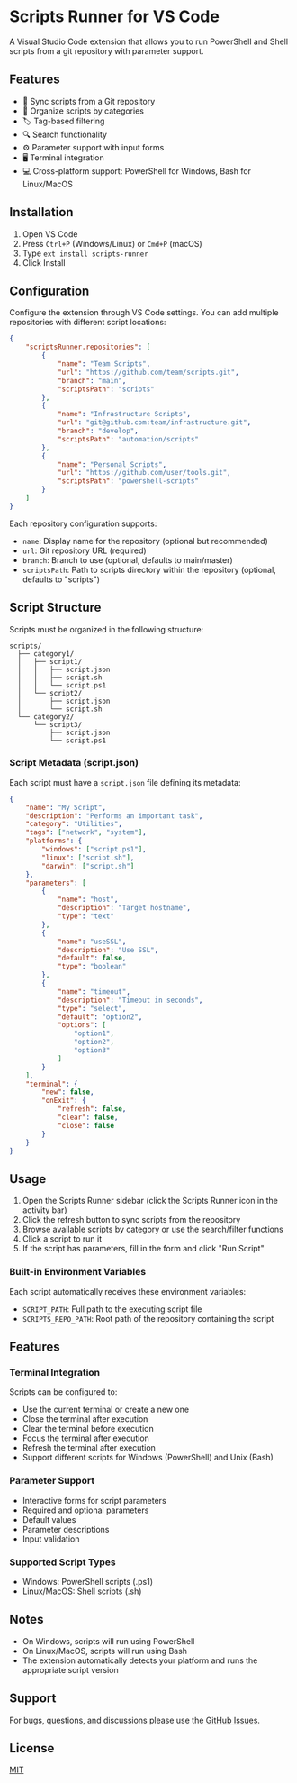 # Scripts Runner for VS Code

A Visual Studio Code extension that allows you to run PowerShell and Shell scripts from a git repository with parameter support.

## Features

- 🔄 Sync scripts from a Git repository
- 📁 Organize scripts by categories
- 🏷️ Tag-based filtering
- 🔍 Search functionality
- ⚙️ Parameter support with input forms
- 🖥️ Terminal integration
- 💻 Cross-platform support: PowerShell for Windows, Bash for Linux/MacOS

## Installation

1. Open VS Code
2. Press `Ctrl+P` (Windows/Linux) or `Cmd+P` (macOS)
3. Type `ext install scripts-runner`
4. Click Install

## Configuration

Configure the extension through VS Code settings. You can add multiple repositories with different script locations:

```json
{
    "scriptsRunner.repositories": [
        {
            "name": "Team Scripts",
            "url": "https://github.com/team/scripts.git",
            "branch": "main",
            "scriptsPath": "scripts"
        },
        {
            "name": "Infrastructure Scripts",
            "url": "git@github.com:team/infrastructure.git",
            "branch": "develop",
            "scriptsPath": "automation/scripts"
        },
        {
            "name": "Personal Scripts",
            "url": "https://github.com/user/tools.git",
            "scriptsPath": "powershell-scripts"
        }
    ]
}
```

Each repository configuration supports:
- `name`: Display name for the repository (optional but recommended)
- `url`: Git repository URL (required)
- `branch`: Branch to use (optional, defaults to main/master)
- `scriptsPath`: Path to scripts directory within the repository (optional, defaults to "scripts")

## Script Structure

Scripts must be organized in the following structure:

```
scripts/
  ├── category1/
  │   ├── script1/
  │   │   ├── script.json
  │   │   ├── script.sh
  │   │   └── script.ps1
  │   └── script2/
  │       ├── script.json
  │       └── script.sh
  └── category2/
      └── script3/
          ├── script.json
          └── script.ps1
```

### Script Metadata (script.json)

Each script must have a `script.json` file defining its metadata:

```json
{
    "name": "My Script",
    "description": "Performs an important task",
    "category": "Utilities",
    "tags": ["network", "system"],
    "platforms": {
        "windows": ["script.ps1"],
        "linux": ["script.sh"],
        "darwin": ["script.sh"]
    },
    "parameters": [
        {
            "name": "host",
            "description": "Target hostname",
            "type": "text"
        },
        {
            "name": "useSSL",
            "description": "Use SSL",
            "default": false,
            "type": "boolean"
        },
        {
            "name": "timeout",
            "description": "Timeout in seconds",
            "type": "select",
            "default": "option2",
            "options": [
                "option1",
                "option2",
                "option3"
            ]
        }
    ],
    "terminal": {
        "new": false,
        "onExit": {
            "refresh": false,
            "clear": false,
            "close": false
        }
    }
}
```

## Usage

1. Open the Scripts Runner sidebar (click the Scripts Runner icon in the activity bar)
2. Click the refresh button to sync scripts from the repository
3. Browse available scripts by category or use the search/filter functions
4. Click a script to run it
5. If the script has parameters, fill in the form and click "Run Script"

### Built-in Environment Variables

Each script automatically receives these environment variables:

- `SCRIPT_PATH`: Full path to the executing script file
- `SCRIPTS_REPO_PATH`: Root path of the repository containing the script

## Features

### Terminal Integration

Scripts can be configured to:
- Use the current terminal or create a new one
- Close the terminal after execution
- Clear the terminal before execution
- Focus the terminal after execution
- Refresh the terminal after execution
- Support different scripts for Windows (PowerShell) and Unix (Bash)

### Parameter Support

- Interactive forms for script parameters
- Required and optional parameters
- Default values
- Parameter descriptions
- Input validation

### Supported Script Types

- Windows: PowerShell scripts (.ps1)
- Linux/MacOS: Shell scripts (.sh)

## Notes

- On Windows, scripts will run using PowerShell
- On Linux/MacOS, scripts will run using Bash
- The extension automatically detects your platform and runs the appropriate script version

## Support

For bugs, questions, and discussions please use the [GitHub Issues](https://github.com/yourusername/scripts-runner-vs-code-plugin/issues).

## License

[MIT](LICENSE)
